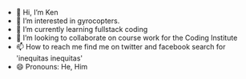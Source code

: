 - 👋 Hi, I’m Ken
- 👀 I’m interested in gyrocopters.
- 🌱 I’m currently learning fullstack coding
- 💞️ I’m looking to collaborate on course work for the Coding Institute
- 📫 How to reach me find me on twitter and facebook search for 'inequitas inequitas'
- 😄 Pronouns: He, Him


<!---
Damitwhy/Damitwhy is a ✨ special ✨ repository because its `README.md` (this file) appears on your GitHub profile.
You can click the Preview link to take a look at your changes.
--->
